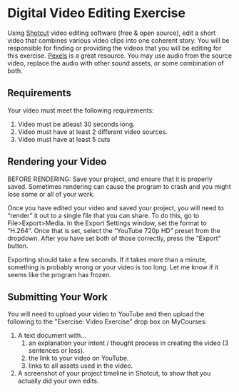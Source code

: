 # Digital Video Editing Exercise
Using [Shotcut](https://shotcut.org/) video editing software (free & open source), edit a short video that combines various video clips into one coherent story. You will be responsible for finding or providing the videos that you will be editing for this exercise. [Pexels](https://www.pexels.com/videos/) is a great resource. You may use audio from the source video, replace the audio with other sound assets, or some combination of both.

## Requirements
Your video must meet the following requirements:
1. Video must be atleast 30 seconds long.
1. Video must have at least 2 different video sources.
1. Video must have at least 5 cuts

## Rendering your Video
BEFORE RENDERING: Save your project, and ensure that it is properly saved. Sometimes rendering can cause the program to crash and you might lose some or all of your work.

Once you have edited your video and saved your project, you will need to “render” it out to a single file that you can share. To do this, go to File>Export>Media. In the Export Settings window, set the format to “H.264”. Once that is set, select the “YouTube 720p HD” preset from the dropdown. After you have set both of those correctly, press the “Export” button.

Exporting should take a few seconds. If it takes more than a minute, something is probably wrong or your video is too long. Let me know if it seems like the program has frozen.


## Submitting Your Work
You will need to upload your video to YouTube and then upload the following to the "Exercise: Video Exercise" drop box on MyCourses:
1.  A text document with... 
    1.  an explanation your intent / thought process in creating the video (3 sentences or less).
    2.  the link to your video on YouTube.
    3.  links to all assets used in the video.
2.  A screenshot of your project timeline in Shotcut, to show that you actually did your own edits.

